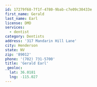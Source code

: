 ```yaml
---
id: 17279f68-7f1f-4780-9bab-c7e09c30433e
first_name: Gerald
last_name: Earl
license: DMD
services:
  - dentist
category: Dentists
address: '317 Mandarin Hill Lane'
city: Henderson
state: NV
zip: '89012'
phone: '(702) 731-5700'
title: 'Gerald Earl'
_geoloc:
  lat: 36.0181
  lng: -115.027
---
```

